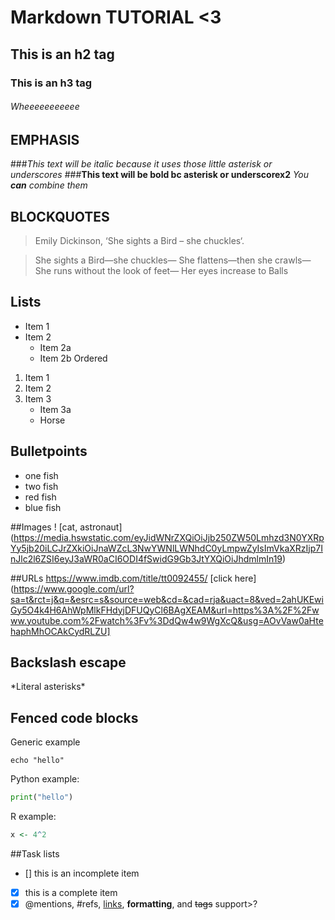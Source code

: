 

# Markdown TUTORIAL <3 
## This is an h2 tag
### This is an h3 tag
###### Wheeeeeeeeeee
## EMPHASIS
###*This text will be italic because it uses those little asterisk or underscores*
###**This text will be bold bc asterisk or underscorex2**
_You **can** combine them_

## BLOCKQUOTES


> Emily Dickinson, ‘She sights a Bird – she chuckles‘.

>She sights a Bird—she chuckles—
>She flattens—then she crawls—
>She runs without the look of feet—
>Her eyes increase to Balls
##

## Lists

* Item 1
* Item 2
	* Item 2a
	* Item 2b
Ordered
1. Item 1
2. Item 2
3. Item 3
	* Item 3a
	* Horse 

## Bulletpoints
- one fish
- two fish
- red fish
- blue fish

##Images
! [cat, astronaut] (https://media.hswstatic.com/eyJidWNrZXQiOiJjb250ZW50Lmhzd3N0YXRpYy5jb20iLCJrZXkiOiJnaWZcL3NwYWNlLWNhdC0yLmpwZyIsImVkaXRzIjp7InJlc2l6ZSI6eyJ3aWR0aCI6ODI4fSwidG9Gb3JtYXQiOiJhdmlmIn19)


##URLs
https://www.imdb.com/title/tt0092455/
[click here] (https://www.google.com/url?sa=t&rct=j&q=&esrc=s&source=web&cd=&cad=rja&uact=8&ved=2ahUKEwiGy5O4k4H6AhWpMlkFHdyjDFUQyCl6BAgXEAM&url=https%3A%2F%2Fwww.youtube.com%2Fwatch%3Fv%3DdQw4w9WgXcQ&usg=AOvVaw0aHtehaphMhOCAkCydRLZU]


## Backslash escape
\*Literal asterisks\*

## Fenced code blocks
Generic example
```
echo "hello" 
```

Python example:
```python
print("hello")
```

R example:
```r
x <- 4^2
```


##Task lists
- [] this is an incomplete item
- [x] this is a complete item
- [x] @mentions, #refs, [links](), **formatting**, and <del>tags</del> support>?
